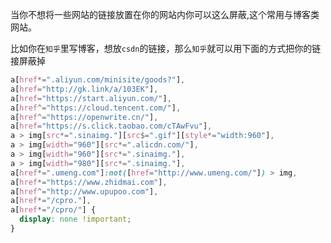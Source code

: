 <!--
 * @FileDescription: 
 * @Author: wangzhichiao<https://github.com/wzc570738205>
 * @Date: 2021-08-19 15:24:16
 * @LastEditors: wangzhichiao<https://github.com/wzc570738205>
 * @LastEditTime: 2021-08-19 15:50:02
-->
当你不想将一些网站的链接放置在你的网站内你可以这么屏蔽,这个常用与博客类网站。

比如你在`知乎`里写博客，想放`csdn`的链接，那么`知乎`就可以用下面的方式把你的链接屏蔽掉
```css
a[href*=".aliyun.com/minisite/goods?"], 
a[href="http://gk.link/a/103EK"], 
a[href="https://start.aliyun.com/"], 
a[href^="https://cloud.tencent.com/"], 
a[href^="https://openwrite.cn/"], 
a[href="https://s.click.taobao.com/cTAwFvu"], 
a > img[src*=".sinaimg."][src$=".gif"][style*="width:960"], 
a > img[width="960"][src*=".alicdn.com/"], 
a > img[width="960"][src*=".sinaimg."], 
a > img[width="980"][src*=".sinaimg."], 
a[href*=".umeng.com"]:not([href="http://www.umeng.com/"]) > img, 
a[href*="https://www.zhidmai.com"], 
a[href^="http://www.upupoo.com"], 
a[href*="/cpro."], 
a[href*="/cpro/"] {
  display: none !important;
}
```